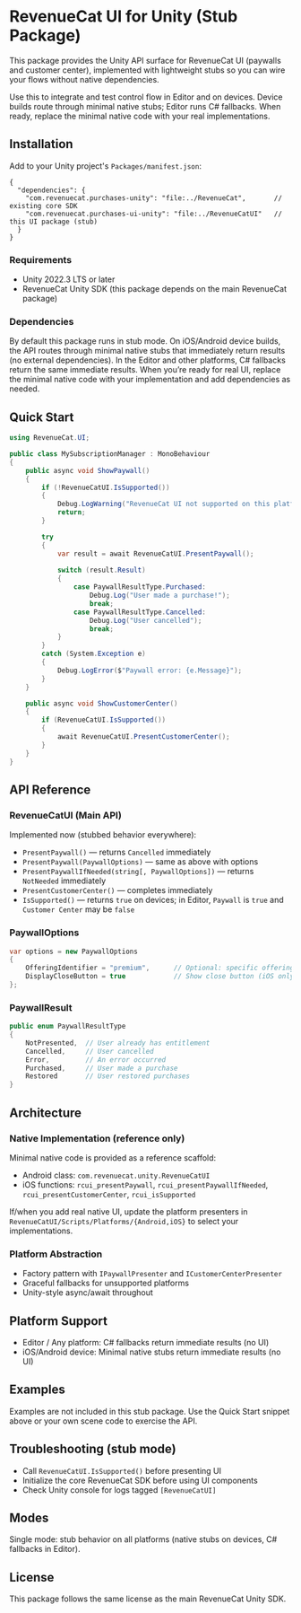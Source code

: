 # RevenueCat UI for Unity (Stub Package)

This package provides the Unity API surface for RevenueCat UI (paywalls and customer center),
implemented with lightweight stubs so you can wire your flows without native dependencies.

Use this to integrate and test control flow in Editor and on devices. Device builds route
through minimal native stubs; Editor runs C# fallbacks. When ready, replace the minimal
native code with your real implementations.

## Installation

Add to your Unity project's `Packages/manifest.json`:

```
{
  "dependencies": {
    "com.revenuecat.purchases-unity": "file:../RevenueCat",       // existing core SDK
    "com.revenuecat.purchases-ui-unity": "file:../RevenueCatUI"   // this UI package (stub)
  }
}
```

### Requirements

- Unity 2022.3 LTS or later
- RevenueCat Unity SDK (this package depends on the main RevenueCat package)

### Dependencies

By default this package runs in stub mode. On iOS/Android device builds, the
API routes through minimal native stubs that immediately return results (no
external dependencies). In the Editor and other platforms, C# fallbacks return
the same immediate results. When you’re ready for real UI, replace the minimal
native code with your implementation and add dependencies as needed.

## Quick Start

```csharp
using RevenueCat.UI;

public class MySubscriptionManager : MonoBehaviour 
{
    public async void ShowPaywall()
    {
        if (!RevenueCatUI.IsSupported())
        {
            Debug.LogWarning("RevenueCat UI not supported on this platform");
            return;
        }

        try 
        {
            var result = await RevenueCatUI.PresentPaywall();
            
            switch (result.Result) 
            {
                case PaywallResultType.Purchased:
                    Debug.Log("User made a purchase!");
                    break;
                case PaywallResultType.Cancelled:
                    Debug.Log("User cancelled");
                    break;
            }
        }
        catch (System.Exception e) 
        {
            Debug.LogError($"Paywall error: {e.Message}");
        }
    }

    public async void ShowCustomerCenter()
    {
        if (RevenueCatUI.IsSupported())
        {
            await RevenueCatUI.PresentCustomerCenter();
        }
    }
}
```

## API Reference

### RevenueCatUI (Main API)

Implemented now (stubbed behavior everywhere):
- `PresentPaywall()` — returns `Cancelled` immediately
- `PresentPaywall(PaywallOptions)` — same as above with options
- `PresentPaywallIfNeeded(string[, PaywallOptions])` — returns `NotNeeded` immediately
- `PresentCustomerCenter()` — completes immediately
- `IsSupported()` — returns `true` on devices; in Editor, `Paywall` is `true` and `Customer Center` may be `false`

### PaywallOptions

```csharp
var options = new PaywallOptions
{
    OfferingIdentifier = "premium",      // Optional: specific offering
    DisplayCloseButton = true            // Show close button (iOS only)
};
```

### PaywallResult

```csharp
public enum PaywallResultType 
{
    NotPresented,  // User already has entitlement
    Cancelled,     // User cancelled
    Error,         // An error occurred
    Purchased,     // User made a purchase
    Restored       // User restored purchases
}
```

## Architecture

### Native Implementation (reference only)
Minimal native code is provided as a reference scaffold:
- Android class: `com.revenuecat.unity.RevenueCatUI`
- iOS functions: `rcui_presentPaywall`, `rcui_presentPaywallIfNeeded`, `rcui_presentCustomerCenter`, `rcui_isSupported`

If/when you add real native UI, update the platform presenters in
`RevenueCatUI/Scripts/Platforms/{Android,iOS}` to select your implementations.

### Platform Abstraction
- Factory pattern with `IPaywallPresenter` and `ICustomerCenterPresenter`
- Graceful fallbacks for unsupported platforms
- Unity-style async/await throughout

## Platform Support

- Editor / Any platform: C# fallbacks return immediate results (no UI)
- iOS/Android device: Minimal native stubs return immediate results (no UI)

## Examples

Examples are not included in this stub package. Use the Quick Start snippet above
or your own scene code to exercise the API.

## Troubleshooting (stub mode)

- Call `RevenueCatUI.IsSupported()` before presenting UI
- Initialize the core RevenueCat SDK before using UI components
- Check Unity console for logs tagged `[RevenueCatUI]`

## Modes

Single mode: stub behavior on all platforms (native stubs on devices, C# fallbacks in Editor).

## License

This package follows the same license as the main RevenueCat Unity SDK. 
